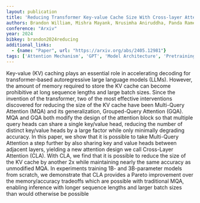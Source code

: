 ```yaml
---
layout: publication
title: 'Reducing Transformer Key-value Cache Size With Cross-layer Attention'
authors: Brandon William, Mishra Mayank, Nrusimha Aniruddha, Panda Rameswar, Kelly Jonathan Ragan
conference: "Arxiv"
year: 2024
bibkey: brandon2024reducing
additional_links:
  - {name: "Paper", url: "https://arxiv.org/abs/2405.12981"}
tags: ['Attention Mechanism', 'GPT', 'Model Architecture', 'Pretraining Methods', 'Reinforcement Learning', 'Training Techniques', 'Transformer']
---
```

Key-value (KV) caching plays an essential role in accelerating decoding for transformer-based autoregressive large language models (LLMs). However, the amount of memory required to store the KV cache can become prohibitive at long sequence lengths and large batch sizes. Since the invention of the transformer, two of the most effective interventions discovered for reducing the size of the KV cache have been Multi-Query Attention (MQA) and its generalization, Grouped-Query Attention (GQA). MQA and GQA both modify the design of the attention block so that multiple query heads can share a single key/value head, reducing the number of distinct key/value heads by a large factor while only minimally degrading accuracy. In this paper, we show that it is possible to take Multi-Query Attention a step further by also sharing key and value heads between adjacent layers, yielding a new attention design we call Cross-Layer Attention (CLA). With CLA, we find that it is possible to reduce the size of the KV cache by another 2x while maintaining nearly the same accuracy as unmodified MQA. In experiments training 1B- and 3B-parameter models from scratch, we demonstrate that CLA provides a Pareto improvement over the memory/accuracy tradeoffs which are possible with traditional MQA, enabling inference with longer sequence lengths and larger batch sizes than would otherwise be possible
